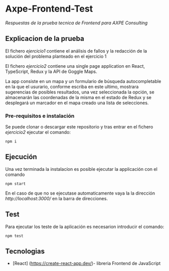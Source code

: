 # Axpe-Frontend-Test

_Respuestas de la prueba tecnica de Frontend para AXPE Consulting_
## Explicacion de la prueba

El fichero _ejercicio1_ contiene el análisis de fallos y la redacción de la solución del problema planteado en el ejercicio 1

El fichero _ejercicio2_ contiene una single page application en React, TypeScript, Redux y la API de Goggle Maps. 

La app consiste en un mapa y un formulario de búsqueda autocompletable en la que el usurario, conforme escriba en este ultimo, mostrara sugerencias de posibles resultados, una vez seleccionada la opción, se almacenarán las coordenadas de la misma en el estado de Redux y se desplegará un marcador en el mapa creado una lista de selecciones.

### Pre-requisitos e instalación
Se puede clonar o descargar este repositorio y tras entrar en el fichero _ejercicio2_ ejecutar el comando:  

```
npm i
```

## Ejecución

Una vez terminada la instalacíon es posible ejecutar la applicación con el comando 

```
npm start
```
En el caso de que no se ejecutase automaticamente vaya la la dirección _http://localhost:3000/_ en la barra de direcciones.

## Test

Para ejecutar los teste de la aplicación es necesarion introducir el comando:

```
npm test
```
## Tecnologias

* [React] (https://create-react-app.dev/)- libreria Frontend de JavaScript

